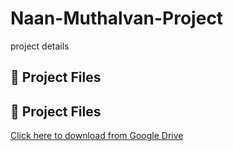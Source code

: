 # Naan-Muthalvan-Project
project details
## 📁 Project Files
## 📁 Project Files

[Click here to download from Google Drive](https://drive.google.com/file/d/1lhA2Z6ywMvBwi3h0o-NHN56EETGuyYOG/view?usp=drive_link)

